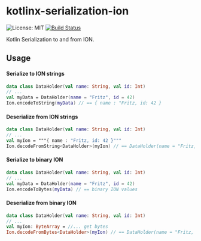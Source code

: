 # kotlinx-serialization-ion

![License: MIT](https://img.shields.io/badge/License-MIT-blue.svg)
[![Build Status](https://api.travis-ci.com/plastic-karma/kotlinx-serialization-ion.svg)](https://travis-ci.com/github/plastic-karma//kotlinx-serialization-ion)

Kotlin Serialization to and from ION.

## Usage
#### Serialize to ION strings
```kotlin
data class DataHolder(val name: String, val id: Int)
// ...
val myData = DataHolder(name = "Fritz", id = 42)
Ion.encodeToString(myData) // == { name : "Fritz, id: 42 }
```

#### Deserialize from ION strings
```kotlin
data class DataHolder(val name: String, val id: Int)
// ...
val myIon = """{ name : "Fritz, id: 42 }"""
Ion.decodeFromString<DataHolder>(myIon) // == DataHolder(name = "Fritz, id = 42)
```

#### Serialize to binary ION
```kotlin
data class DataHolder(val name: String, val id: Int)
// ...
val myData = DataHolder(name = "Fritz", id = 42)
Ion.encodeToBytes(myData) // == binary ION values
```

#### Deserialize from binary ION
```kotlin
data class DataHolder(val name: String, val id: Int)
// ...
val myIon: ByteArray = //... get bytes
Ion.decodeFromBytes<DataHolder>(myIon) // == DataHolder(name = "Fritz, id = 42)
```
